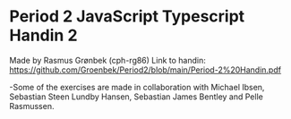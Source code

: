# Period 2 JavaScript Typescript Handin 2

Made by Rasmus Grønbek (cph-rg86)
Link to handin:
https://github.com/Groenbek/Period2/blob/main/Period-2%20Handin.pdf

-Some of the exercises are made in collaboration with Michael Ibsen, Sebastian Steen Lundby Hansen, Sebastian James Bentley and Pelle Rasmussen.
